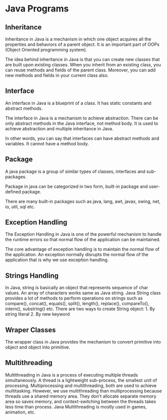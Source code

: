 # Java Programs

## Inheritance
Inheritance in Java is a mechanism in which one object acquires all the properties and behaviors of a parent object. It is an important part of OOPs (Object Oriented programming system).

The idea behind inheritance in Java is that you can create new classes that are built upon existing classes. When you inherit from an existing class, you can reuse methods and fields of the parent class. Moreover, you can add new methods and fields in your current class also.

## Interface
An interface in Java is a blueprint of a class. It has static constants and abstract methods.

The interface in Java is a mechanism to achieve abstraction. There can be only abstract methods in the Java interface, not method body. It is used to achieve abstraction and multiple inheritance in Java.

In other words, you can say that interfaces can have abstract methods and variables. It cannot have a method body. 

## Package
A java package is a group of similar types of classes, interfaces and sub-packages.

Package in java can be categorized in two form, built-in package and user-defined package.

There are many built-in packages such as java, lang, awt, javax, swing, net, io, util, sql etc.

## Exception Handling
The Exception Handling in Java is one of the powerful mechanism to handle the runtime errors so that normal flow of the application can be maintained.

The core advantage of exception handling is to maintain the normal flow of the application. An exception normally disrupts the normal flow of the application that is why we use exception handling.

## Strings Handling
In Java, string is basically an object that represents sequence of char values. An array of characters works same as Java string.
Java String class provides a lot of methods to perform operations on strings such as compare(), concat(), equals(), split(), length(), replace(), compareTo(), intern(), substring() etc.
There are two ways to create String object:
        1. By string literal
        2. By new keyword

## Wraper Classes
The wrapper class in Java provides the mechanism to convert primitive into object and object into primitive.

## Multithreading
Multithreading in Java is a process of executing multiple threads simultaneously.
A thread is a lightweight sub-process, the smallest unit of processing. Multiprocessing and multithreading, both are used to achieve multitasking.
However, we use multithreading than multiprocessing because threads use a shared memory area. They don't allocate separate memory area so saves memory, and context-switching between the threads takes less time than process.
Java Multithreading is mostly used in games, animation, etc.



